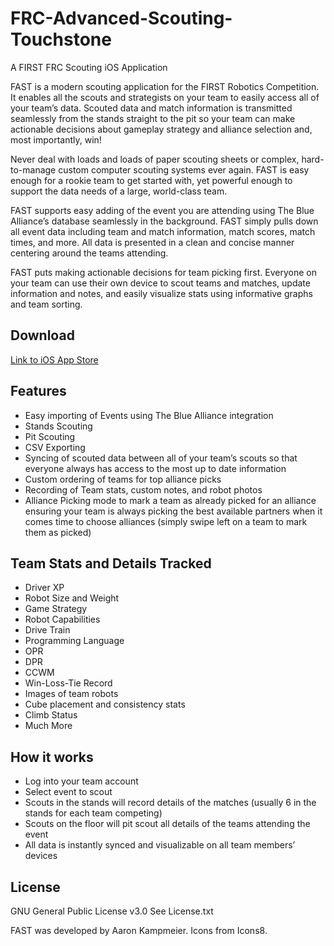 # FRC-Advanced-Scouting-Touchstone
A FIRST FRC Scouting iOS Application

FAST is a modern scouting application for the FIRST Robotics Competition. It enables all the scouts and strategists on your team to easily access all of your team’s data. Scouted data and match information is transmitted seamlessly from the stands straight to the pit so your team can make actionable decisions about gameplay strategy and alliance selection and, most importantly, win!

Never deal with loads and loads of paper scouting sheets or complex, hard-to-manage custom computer scouting systems ever again. FAST is easy enough for a rookie team to get started with, yet powerful enough to support the data needs of a large, world-class team.

FAST supports easy adding of the event you are attending using The Blue Alliance’s database seamlessly in the background. FAST simply pulls down all event data including team and match information, match scores, match times, and more. All data is presented in a clean and concise manner centering around the teams attending.

FAST puts making actionable decisions for team picking first. Everyone on your team can use their own device to scout teams and matches, update information and notes, and easily visualize stats using informative graphs and team sorting. 

## Download
[Link to iOS App Store](https://itunes.apple.com/us/app/fast-frc-scouter/id1201098361?mt=8)

## Features
- Easy importing of Events using The Blue Alliance integration
- Stands Scouting
- Pit Scouting
- CSV Exporting
- Syncing of scouted data between all of your team’s scouts so that everyone always has access to the most up to date information
- Custom ordering of teams for top alliance picks
- Recording of Team stats, custom notes, and robot photos
- Alliance Picking mode to mark a team as already picked for an alliance ensuring your team is always picking the best available partners when it comes time to choose alliances (simply swipe left on a team to mark them as picked)

## Team Stats and Details Tracked
- Driver XP
- Robot Size and Weight
- Game Strategy
- Robot Capabilities
- Drive Train
- Programming Language
- OPR
- DPR
- CCWM
- Win-Loss-Tie Record
- Images of team robots
- Cube placement and consistency stats
- Climb Status
- Much More

## How it works
- Log into your team account
- Select event to scout
- Scouts in the stands will record details of the matches (usually 6 in the stands for each team competing)
- Scouts on the floor will pit scout all details of the teams attending the event
- All data is instantly synced and visualizable on all team members’ devices

## License
GNU General Public License v3.0
See License.txt

FAST was developed by Aaron Kampmeier.
Icons from Icons8.
